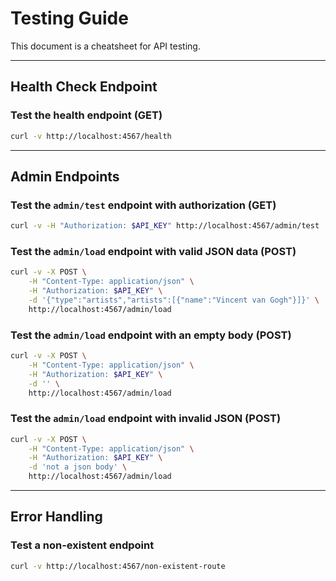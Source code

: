 # Testing Guide

This document is a cheatsheet for API testing. 

---
## Health Check Endpoint

### Test the health endpoint (GET)
```bash
curl -v http://localhost:4567/health
```

---

## Admin Endpoints

### Test the `admin/test` endpoint with authorization (GET)
```bash
curl -v -H "Authorization: $API_KEY" http://localhost:4567/admin/test
```

### Test the `admin/load` endpoint with valid JSON data (POST)
```bash
curl -v -X POST \
    -H "Content-Type: application/json" \
    -H "Authorization: $API_KEY" \
    -d '{"type":"artists","artists":[{"name":"Vincent van Gogh"}]}' \
    http://localhost:4567/admin/load
```

### Test the `admin/load` endpoint with an empty body (POST)
```bash
curl -v -X POST \
    -H "Content-Type: application/json" \
    -H "Authorization: $API_KEY" \
    -d '' \
    http://localhost:4567/admin/load
```

### Test the `admin/load` endpoint with invalid JSON (POST)
```bash
curl -v -X POST \
    -H "Content-Type: application/json" \
    -H "Authorization: $API_KEY" \
    -d 'not a json body' \
    http://localhost:4567/admin/load
```

---

## Error Handling

### Test a non-existent endpoint
```bash
curl -v http://localhost:4567/non-existent-route
```
